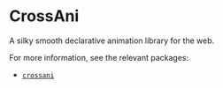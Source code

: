 # CrossAni

A silky smooth declarative animation library for the web.

For more information, see the relevant packages:
 - [`crossani`]()